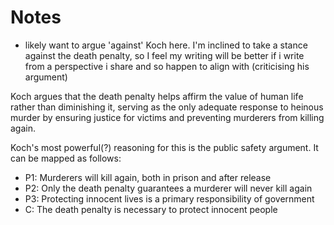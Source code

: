 # Notes
- likely want to argue 'against' Koch here. I'm inclined to take a stance against the death penalty, so I feel my writing will be better if i write from a perspective i share and so happen to align with (criticising his argument)

Koch argues that the death penalty helps affirm the value of human life rather than diminishing it, serving as the only adequate response to heinous murder by ensuring justice for victims and preventing murderers from killing again.

Koch's most powerful(?) reasoning for this is the public safety argument. It can be mapped as follows:

- P1: Murderers will kill again, both in prison and after release
- P2: Only the death penalty guarantees a murderer will never kill again
- P3: Protecting innocent lives is a primary responsibility of government
- C: The death penalty is necessary to protect innocent people


